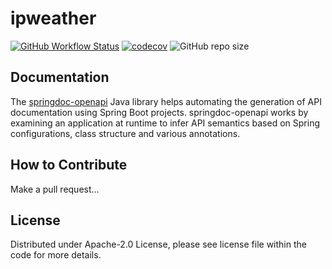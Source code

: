# ipweather
[![GitHub Workflow Status](https://github.com/NicoMincuzzi/ipweather/workflows/Java%20CI%20with%20Gradle/badge.svg)](https://github.com/NicoMincuzzi/ipweather/actions?query=workflow%3AJava%20CI%20with%20Gradle)
[![codecov](https://codecov.io/gh/NicoMincuzzi/ipweather/branch/master/graph/badge.svg?token=ZIFQSMBMGR)](https://codecov.io/gh/NicoMincuzzi/ipweather)
![GitHub repo size](https://img.shields.io/github/repo-size/NicoMincuzzi/ipweather)

## Documentation
The [springdoc-openapi](https://github.com/springdoc/springdoc-openapi) Java library helps automating the generation of API documentation using Spring Boot projects. springdoc-openapi works by examining an application at runtime to infer API semantics based on Spring configurations, class structure and various annotations.

## How to Contribute
Make a pull request...

## License
Distributed under Apache-2.0 License, please see license file within the code for more details.
